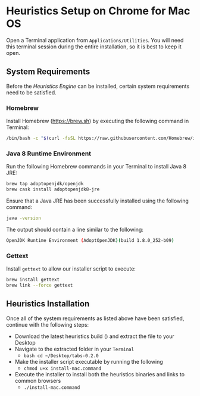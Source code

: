 # Heuristics Setup on Chrome for Mac OS

Open a Terminal application from `Applications/Utilities`. You will need this terminal session during the entire installation, so it is best to keep it open.

## System Requirements

Before the _Heuristics Engine_ can be installed, certain system requirements need to be satisfied.

### Homebrew

Install Homebrew (<https://brew.sh>) by executing the following command in Terminal:

```bash
/bin/bash -c "$(curl -fsSL https://raw.githubusercontent.com/Homebrew/install/master/install.sh)"
```

### Java 8 Runtime Environment

Run the following Homebrew commands in your Terminal to install Java 8 JRE:

```bash
brew tap adoptopenjdk/openjdk
brew cask install adoptopenjdk8-jre
```

Ensure that a Java JRE has been successfully installed using the following command:

```bash
java -version
```

The output should contain a line similar to the following:

```bash
OpenJDK Runtime Environment (AdoptOpenJDK)(build 1.8.0_252-b09)
```

### Gettext

Install `gettext` to allow our installer script to execute:

```bash
brew install gettext
brew link --force gettext
```

## Heuristics Installation

Once all of the system requirements as listed above have been satisfied, continue with the following steps:

- Download the latest heuristics build (<HERE>) and extract the file to your Desktop
- Navigate to the extracted folder in your `Terminal`
  - `bash cd ~/Desktop/tabs-0.2.0`
- Make the installer script executable by running the following
  - `chmod u+x install-mac.command`
- Execute the installer to install both the heuristics binaries and links to common browsers
  - `./install-mac.command`
